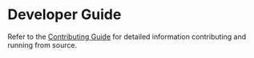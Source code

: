 # Developer Guide

Refer to the [Contributing Guide](CONTRIBUTING.md) for detailed information contributing and running from source.